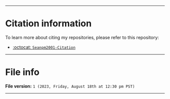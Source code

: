 
***

# Citation information

To learn more about citing my repositories, please refer to this repository:

- [:octocat: `Seanpm2001-Citation`](https://github.com/seanpm2001/Seanpm2001-Citation/)

***

# File info

**File version:** `1 (2023, Friday, August 18th at 12:30 pm PST)`

***
